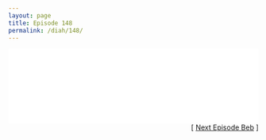 ```yaml
---
layout: page
title: Episode 148
permalink: /diah/148/
---
```


<iframe allowfullscreen="true" frameborder="0" style="width:100%;" marginheight="0" marginwidth="0" mozallowfullscreen="true" scrolling="NO" src="//gdriveplayer.us/embed2.php?link=%252BmfhQAROET686uOHVYleIQi1NQ2bRPl5rwDMxgcIr1jV0gXIQqcCQlOsu%252FihioS2CQDPlpKDfKYqWpICQ7lNqsNmo%252FIgR8eZ9v%252BLv0MaUDb0ATp50ceej%252BK88DRtZE%252Bj8qQDrT509RQMBaStZgEhSpEczljj0chcVqAn08BEYxQrFzpFm6S0s2TBIgVZ1swhUaC2sp2IzOBDK9O8XzJhEe&amp;no_adult=yes" webkitallowfullscreen="true"></iframe>

<div align="right">[ <a href="/diah/149/">Next Episode Beb</a> ]</div>

